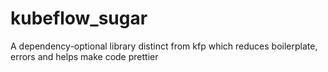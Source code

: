 # kubeflow_sugar
A dependency-optional library distinct from kfp which reduces boilerplate, errors and helps make code prettier
